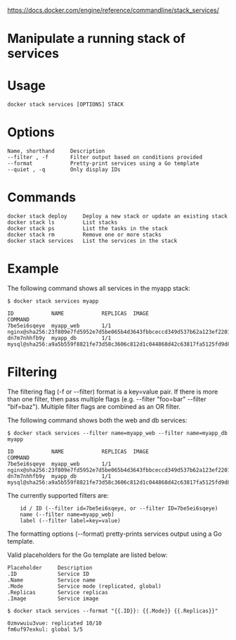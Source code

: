 https://docs.docker.com/engine/reference/commandline/stack_services/

Manipulate a running stack of services
======================================

Usage
=====

```
docker stack services [OPTIONS] STACK
```

Options
=======

```
Name, shorthand 	Description
--filter , -f       Filter output based on conditions provided
--format            Pretty-print services using a Go template
--quiet , -q        Only display IDs
```

Commands
========

```
docker stack deploy     Deploy a new stack or update an existing stack
docker stack ls         List stacks
docker stack ps         List the tasks in the stack
docker stack rm         Remove one or more stacks
docker stack services 	List the services in the stack
```

Example
=======

The following command shows all services in the myapp stack:

```
$ docker stack services myapp

ID            NAME            REPLICAS  IMAGE                                                                          COMMAND
7be5ei6sqeye  myapp_web       1/1       nginx@sha256:23f809e7fd5952e7d5be065b4d3643fbbceccd349d537b62a123ef2201bc886f
dn7m7nhhfb9y  myapp_db        1/1       mysql@sha256:a9a5b559f8821fe73d58c3606c812d1c044868d42c63817fa5125fd9d8b7b539
```

Filtering
=========

The filtering flag (-f or --filter) format is a key=value pair. If there is more than one filter, then pass multiple flags (e.g. --filter "foo=bar" --filter "bif=baz"). Multiple filter flags are combined as an OR filter.

The following command shows both the web and db services:

```
$ docker stack services --filter name=myapp_web --filter name=myapp_db myapp

ID            NAME            REPLICAS  IMAGE                                                                          COMMAND
7be5ei6sqeye  myapp_web       1/1       nginx@sha256:23f809e7fd5952e7d5be065b4d3643fbbceccd349d537b62a123ef2201bc886f
dn7m7nhhfb9y  myapp_db        1/1       mysql@sha256:a9a5b559f8821fe73d58c3606c812d1c044868d42c63817fa5125fd9d8b7b539
```

The currently supported filters are:

```
    id / ID (--filter id=7be5ei6sqeye, or --filter ID=7be5ei6sqeye)
    name (--filter name=myapp_web)
    label (--filter label=key=value)
```

The formatting options (--format) pretty-prints services output using a Go template.

Valid placeholders for the Go template are listed below:

```
Placeholder 	Description
.ID          	Service ID
.Name 	        Service name
.Mode 	        Service mode (replicated, global)
.Replicas 	    Service replicas
.Image 	        Service image
```

```
$ docker stack services --format "{{.ID}}: {{.Mode}} {{.Replicas}}"

0zmvwuiu3vue: replicated 10/10
fm6uf97exkul: global 5/5
```